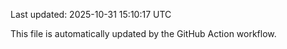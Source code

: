 Last updated: 2025-10-31 15:10:17 UTC

This file is automatically updated by the GitHub Action workflow.
